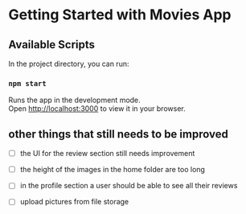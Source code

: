 # Getting Started with Movies App

## Available Scripts

In the project directory, you can run:

### `npm start`

Runs the app in the development mode.\
Open [http://localhost:3000](http://localhost:3000) to view it in your browser.

## other things that still needs to be improved 
- [ ] the UI for the review section still needs improvement
- [ ] the height of the images in the home folder are too long
- [ ] in the profile section a user should be able to see all their reviews 
- [ ] upload pictures from file storage 

